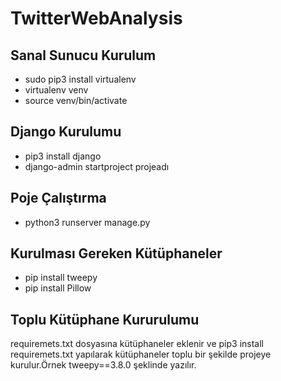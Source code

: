 # TwitterWebAnalysis

## Sanal Sunucu Kurulum
- sudo pip3 install virtualenv
- virtualenv venv
- source venv/bin/activate
## Django Kurulumu
 - pip3 install django
 - django-admin startproject projeadı
 
## Poje Çalıştırma
- python3 runserver manage.py

## Kurulması Gereken Kütüphaneler
- pip install tweepy
- pip install Pillow

## Toplu Kütüphane Kururulumu
requiremets.txt dosyasına kütüphaneler eklenir ve  pip3 install requiremets.txt yapılarak kütüphaneler 
toplu bir şekilde projeye kurulur.Örnek tweepy==3.8.0 şeklinde yazılır.
